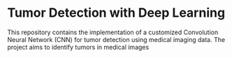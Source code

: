 # Tumor Detection with Deep Learning

This repository contains the implementation of a customized Convolution Neural Network (CNN) for tumor detection using medical imaging data. The project aims to identify tumors in medical images
